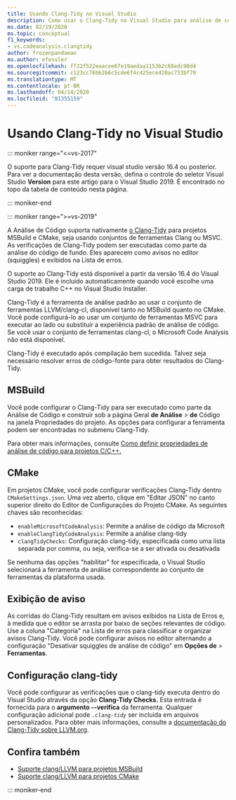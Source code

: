 ```yaml
---
title: Usando Clang-Tidy no Visual Studio
description: Como usar o Clang-Tidy no Visual Studio para análise de código Microsoft C++.
ms.date: 02/19/2020
ms.topic: conceptual
f1_keywords:
- vs.codeanalysis.clangtidy
author: frozenpandaman
ms.author: efessler
ms.openlocfilehash: ff32f522eaacee67e19aedaa1153b2c68edc98d4
ms.sourcegitcommit: c123cc76bb2b6c5cde6f4c425ece420ac733bf70
ms.translationtype: MT
ms.contentlocale: pt-BR
ms.lasthandoff: 04/14/2020
ms.locfileid: "81355159"
---
```

# <a name="using-clang-tidy-in-visual-studio"></a>Usando Clang-Tidy no Visual Studio

::: moniker range="<=vs-2017"

O suporte para Clang-Tidy requer visual studio versão 16.4 ou posterior. Para ver a documentação desta versão, defina o controle do seletor Visual Studio **Version** para este artigo para o Visual Studio 2019. É encontrado no topo da tabela de conteúdo nesta página.

::: moniker-end

::: moniker range=">=vs-2019"

A Análise de Código suporta nativamente [o Clang-Tidy](https://clang.llvm.org/extra/clang-tidy/) para projetos MSBuild e CMake, seja usando conjuntos de ferramentas Clang ou MSVC. As verificações de Clang-Tidy podem ser executadas como parte da análise do código de fundo. Eles aparecem como avisos no editor (squiggles) e exibidos na Lista de erros.

O suporte ao Clang-Tidy está disponível a partir da versão 16.4 do Visual Studio 2019. Ele é incluído automaticamente quando você escolhe uma carga de trabalho C++ no Visual Studio Installer.

Clang-Tidy é a ferramenta de análise padrão ao usar o conjunto de ferramentas LLVM/clang-cl, disponível tanto no MSBuild quanto no CMake. Você pode configurá-lo ao usar um conjunto de ferramentas MSVC para executar ao lado ou substituir a experiência padrão de análise de código. Se você usar o conjunto de ferramentas clang-cl, o Microsoft Code Analysis não está disponível.

Clang-Tidy é executado após compilação bem sucedida. Talvez seja necessário resolver erros de código-fonte para obter resultados do Clang-Tidy.

## <a name="msbuild"></a>MSBuild

Você pode configurar o Clang-Tidy para ser executado como parte da Análise de Código e construir sob a página Geral **de Análise** > **de** Código na janela Propriedades do projeto. As opções para configurar a ferramenta podem ser encontradas no submenu Clang-Tidy.

Para obter mais informações, consulte [Como definir propriedades de análise de código para projetos C/C++.](../code-quality/how-to-set-code-analysis-properties-for-c-cpp-projects.md)

## <a name="cmake"></a>CMake

Em projetos CMake, você pode configurar verificações Clang-Tidy dentro `CMakeSettings.json`. Uma vez aberto, clique em "Editar JSON" no canto superior direito do Editor de Configurações do Projeto CMake. As seguintes chaves são reconhecidas:

- `enableMicrosoftCodeAnalysis`: Permite a análise de código da Microsoft
- `enableClangTidyCodeAnalysis`: Permite a análise clang-tidy
- `clangTidyChecks`: Configuração clang-tidy, especificada como uma lista separada por comma, ou seja, verifica-se a ser ativada ou desativada

Se nenhuma das opções "habilitar" for especificada, o Visual Studio selecionará a ferramenta de análise correspondente ao conjunto de ferramentas da plataforma usada.

## <a name="warning-display"></a>Exibição de aviso

As corridas do Clang-Tidy resultam em avisos exibidos na Lista de Erros e, à medida que o editor se arrasta por baixo de seções relevantes de código. Use a coluna "Categoria" na Lista de erros para classificar e organizar avisos Clang-Tidy. Você pode configurar avisos no editor alternando a configuração "Desativar squiggles de análise de código" em **Opções de** > **Ferramentas**.

## <a name="clang-tidy-configuration"></a>Configuração clang-tidy

Você pode configurar as verificações que o clang-tidy executa dentro do Visual Studio através da opção **Clang-Tidy Checks.** Esta entrada é fornecida para o **argumento --verifica** da ferramenta. Qualquer configuração adicional pode *`.clang-tidy`* ser incluída em arquivos personalizados. Para obter mais informações, consulte a [documentação do Clang-Tidy sobre LLVM.org](https://clang.llvm.org/extra/clang-tidy/).

## <a name="see-also"></a>Confira também

- [Suporte clang/LLVM para projetos MSBuild](https://devblogs.microsoft.com/cppblog/clang-llvm-support-for-msbuild-projects/)
- [Suporte clang/LLVM para projetos CMake](https://devblogs.microsoft.com/cppblog/visual-studio-cmake-support-clang-llvm-cmake-3-14-vcpkg-and-performance-improvements/)

::: moniker-end
